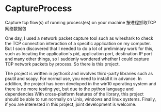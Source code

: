 # CaptureProcess
Capture tcp flow(s) of running process(es) on your machine
按进程抓取TCP网络数据包

One day, I used a network packet capture tool such as wireshark to check the TCP connection interaction of a specific application on my computer. But I soon discovered that I needed to do a lot of preliminary work for this, such as locating the application's pid, application port, destination IP port and many other things, so I suddenly wondered whether I could capture TCP network packets by process. So there is this project.

The project is written in python3 and involves third-party libraries such as psutil and scapy. For normal use, you need to install it in advance. In addition, the project has been developed in the win10 operating system and there is no more testing yet, but due to the python language and dependencies With cross-platform features of the library, this project should be able to run normally on Unix, windows and linux systems. Finally, if you are interested in this project, joint development is welcome.




